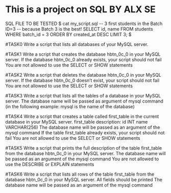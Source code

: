# This is a project on SQL BY ALX SE

SQL FILE TO BE TESTED
$ cat my_script.sql
-- 3 first students in the Batch ID=3
-- because Batch 3 is the best!
SELECT id, name FROM students WHERE batch_id = 3 ORDER BY created_at DESC LIMIT 3;
$

#TASK0
Write a script that lists all databases of your MySQL server.

#TASK1
Write a script that creates the database hbtn_0c_0 in your MySQL server.
If the database hbtn_0c_0 already exists, your script should not fail
You are not allowed to use the SELECT or SHOW statements

#TASK2
Write a script that deletes the database hbtn_0c_0 in your MySQL server.
If the database hbtn_0c_0 doesn’t exist, your script should not fail
You are not allowed to use the SELECT or SHOW statements

#TASK3
Write a script that lists all the tables of a database in your MySQL server.
The database name will be passed as argument of mysql command (in the following example: mysql is the name of the database)

#TASK4
Write a script that creates a table called first_table in the current database in your MySQL server.
first_table description:
id INT
name VARCHAR(256)
The database name will be passed as an argument of the mysql command
If the table first_table already exists, your script should not fail
You are not allowed to use the SELECT or SHOW statements

#TASK5
Write a script that prints the full description of the table first_table from the database hbtn_0c_0 in your MySQL server.
The database name will be passed as an argument of the mysql command
You are not allowed to use the DESCRIBE or EXPLAIN statements

#TASK6
Write a script that lists all rows of the table first_table from the database hbtn_0c_0 in your MySQL server.
All fields should be printed
The database name will be passed as an argument of the mysql command
